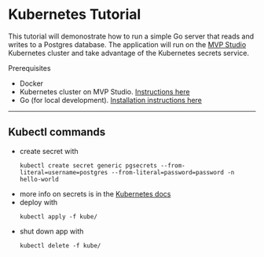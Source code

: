 # Kubernetes Tutorial

This tutorial will demonostrate how to run a simple Go server that reads and writes
to a Postgres database. The application will run on the [MVP Studio](https://github.com/MVPStudio) 
Kubernetes cluster and take advantage of the Kubernetes secrets service.

Prerequisites
- Docker
- Kubernetes cluster on MVP Studio. [Instructions here](https://github.com/MVPStudio/k8)
- Go (for local development). [Installation instructions here](https://golang.org/doc/install)

---

## Kubectl commands
- create secret with
  ```
  kubectl create secret generic pgsecrets --from-literal=username=postgres --from-literal=password=password -n hello-world
  ```
- more info on secrets is in the [Kubernetes docs](https://kubernetes.io/docs/concepts/configuration/secret/)
- deploy with
  ```
  kubectl apply -f kube/
  ```
- shut down app with
  ```
  kubectl delete -f kube/
  ```
  